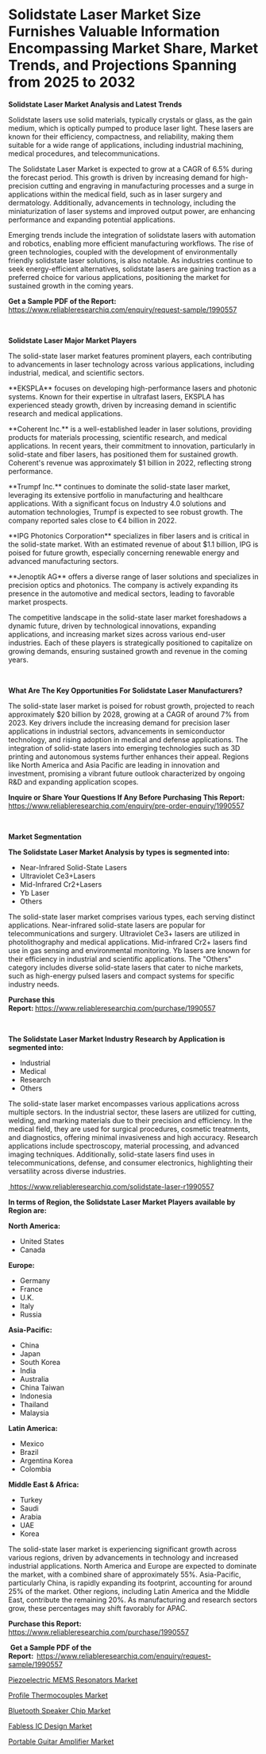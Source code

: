 <p><h1>Solidstate Laser Market Size Furnishes Valuable Information Encompassing Market Share, Market Trends, and Projections Spanning from 2025 to 2032</h1></p><p><strong>Solidstate Laser Market Analysis and Latest Trends</strong></p>
<p><p>Solidstate lasers use solid materials, typically crystals or glass, as the gain medium, which is optically pumped to produce laser light. These lasers are known for their efficiency, compactness, and reliability, making them suitable for a wide range of applications, including industrial machining, medical procedures, and telecommunications.</p><p>The Solidstate Laser Market is expected to grow at a CAGR of 6.5% during the forecast period. This growth is driven by increasing demand for high-precision cutting and engraving in manufacturing processes and a surge in applications within the medical field, such as in laser surgery and dermatology. Additionally, advancements in technology, including the miniaturization of laser systems and improved output power, are enhancing performance and expanding potential applications.</p><p>Emerging trends include the integration of solidstate lasers with automation and robotics, enabling more efficient manufacturing workflows. The rise of green technologies, coupled with the development of environmentally friendly solidstate laser solutions, is also notable. As industries continue to seek energy-efficient alternatives, solidstate lasers are gaining traction as a preferred choice for various applications, positioning the market for sustained growth in the coming years.</p></p>
<p><strong>Get a Sample PDF of the Report:&nbsp;</strong> <a href="https://www.reliableresearchiq.com/enquiry/request-sample/1990557?utm_campaign=1896&utm_medium=2&utm_source=Github&utm_content=ia&utm_term=06042025&utm_id=solidstate-laser">https://www.reliableresearchiq.com/enquiry/request-sample/1990557</a></p>
<p>&nbsp;</p>
<p><strong>Solidstate Laser Major Market Players</strong></p>
<p><p>The solid-state laser market features prominent players, each contributing to advancements in laser technology across various applications, including industrial, medical, and scientific sectors.</p><p>**EKSPLA** focuses on developing high-performance lasers and photonic systems. Known for their expertise in ultrafast lasers, EKSPLA has experienced steady growth, driven by increasing demand in scientific research and medical applications.</p><p>**Coherent Inc.** is a well-established leader in laser solutions, providing products for materials processing, scientific research, and medical applications. In recent years, their commitment to innovation, particularly in solid-state and fiber lasers, has positioned them for sustained growth. Coherent's revenue was approximately $1 billion in 2022, reflecting strong performance.</p><p>**Trumpf Inc.** continues to dominate the solid-state laser market, leveraging its extensive portfolio in manufacturing and healthcare applications. With a significant focus on Industry 4.0 solutions and automation technologies, Trumpf is expected to see robust growth. The company reported sales close to €4 billion in 2022.</p><p>**IPG Photonics Corporation** specializes in fiber lasers and is critical in the solid-state market. With an estimated revenue of about $1.1 billion, IPG is poised for future growth, especially concerning renewable energy and advanced manufacturing sectors.</p><p>**Jenoptik AG** offers a diverse range of laser solutions and specializes in precision optics and photonics. The company is actively expanding its presence in the automotive and medical sectors, leading to favorable market prospects.</p><p>The competitive landscape in the solid-state laser market foreshadows a dynamic future, driven by technological innovations, expanding applications, and increasing market sizes across various end-user industries. Each of these players is strategically positioned to capitalize on growing demands, ensuring sustained growth and revenue in the coming years.</p></p>
<p>&nbsp;</p>
<p><strong>What Are The Key Opportunities For Solidstate Laser Manufacturers?</strong></p>
<p><p>The solid-state laser market is poised for robust growth, projected to reach approximately $20 billion by 2028, growing at a CAGR of around 7% from 2023. Key drivers include the increasing demand for precision laser applications in industrial sectors, advancements in semiconductor technology, and rising adoption in medical and defense applications. The integration of solid-state lasers into emerging technologies such as 3D printing and autonomous systems further enhances their appeal. Regions like North America and Asia Pacific are leading in innovation and investment, promising a vibrant future outlook characterized by ongoing R&D and expanding application scopes.</p></p>
<p><strong>Inquire or Share Your Questions If Any Before Purchasing This Report:</strong> <a href="https://www.reliableresearchiq.com/enquiry/pre-order-enquiry/1990557?utm_campaign=1896&utm_medium=2&utm_source=Github&utm_content=ia&utm_term=06042025&utm_id=solidstate-laser">https://www.reliableresearchiq.com/enquiry/pre-order-enquiry/1990557</a></p>
<p>&nbsp;</p>
<p><strong>Market Segmentation</strong></p>
<p><strong>The Solidstate Laser Market Analysis by types is segmented into:</strong></p>
<p><ul><li>Near-Infrared Solid-State Lasers</li><li>Ultraviolet Ce3+Lasers</li><li>Mid-Infrared Cr2+Lasers</li><li>Yb Laser</li><li>Others</li></ul></p>
<p><p>The solid-state laser market comprises various types, each serving distinct applications. Near-infrared solid-state lasers are popular for telecommunications and surgery. Ultraviolet Ce3+ lasers are utilized in photolithography and medical applications. Mid-infrared Cr2+ lasers find use in gas sensing and environmental monitoring. Yb lasers are known for their efficiency in industrial and scientific applications. The "Others" category includes diverse solid-state lasers that cater to niche markets, such as high-energy pulsed lasers and compact systems for specific industry needs.</p></p>
<p><strong>Purchase this Report:&nbsp;</strong><a href="https://www.reliableresearchiq.com/purchase/1990557?utm_campaign=1896&utm_medium=2&utm_source=Github&utm_content=ia&utm_term=06042025&utm_id=solidstate-laser">https://www.reliableresearchiq.com/purchase/1990557</a></p>
<p>&nbsp;</p>
<p><strong>The Solidstate Laser Market Industry Research by Application is segmented into:</strong></p>
<p><ul><li>Industrial</li><li>Medical</li><li>Research</li><li>Others</li></ul></p>
<p><p>The solid-state laser market encompasses various applications across multiple sectors. In the industrial sector, these lasers are utilized for cutting, welding, and marking materials due to their precision and efficiency. In the medical field, they are used for surgical procedures, cosmetic treatments, and diagnostics, offering minimal invasiveness and high accuracy. Research applications include spectroscopy, material processing, and advanced imaging techniques. Additionally, solid-state lasers find uses in telecommunications, defense, and consumer electronics, highlighting their versatility across diverse industries.</p></p>
<p><a href="https://www.reliableresearchiq.com/solidstate-laser-r1990557?utm_campaign=1896&utm_medium=2&utm_source=Github&utm_content=ia&utm_term=06042025&utm_id=solidstate-laser">&nbsp;https://www.reliableresearchiq.com/solidstate-laser-r1990557</a></p>
<p><strong>In terms of Region, the Solidstate Laser Market Players available by Region are:</strong></p>
<p>
    <p> <strong> North America: </strong>
        <ul>
            <li>United States</li>
            <li>Canada</li>
        </ul>
        </p> 
    <p> <strong> Europe: </strong>
        <ul>
            <li>Germany</li>
            <li>France</li>
            <li>U.K.</li>
            <li>Italy</li>
            <li>Russia</li>
        </ul>
        </p> 
    <p> <strong> Asia-Pacific: </strong>
        <ul>
            <li>China</li>
            <li>Japan</li>
            <li>South Korea</li>
            <li>India</li>
            <li>Australia</li>
            <li>China Taiwan</li>
            <li>Indonesia</li>
            <li>Thailand</li>
            <li>Malaysia</li>
        </ul>
        </p> 
    <p> <strong> Latin America: </strong>
        <ul>
            <li>Mexico</li>
            <li>Brazil</li>
            <li>Argentina Korea</li>
            <li>Colombia</li>
        </ul>
        </p> 
    <p> <strong> Middle East & Africa: </strong>
        <ul>
            <li>Turkey</li>
            <li>Saudi</li>
            <li>Arabia</li>
            <li>UAE</li>
            <li>Korea</li>
        </ul>
    </p>
    </p>
<p><p>The solid-state laser market is experiencing significant growth across various regions, driven by advancements in technology and increased industrial applications. North America and Europe are expected to dominate the market, with a combined share of approximately 55%. Asia-Pacific, particularly China, is rapidly expanding its footprint, accounting for around 25% of the market. Other regions, including Latin America and the Middle East, contribute the remaining 20%. As manufacturing and research sectors grow, these percentages may shift favorably for APAC.</p></p>
<p><strong>Purchase this Report: </strong><a href="https://www.reliableresearchiq.com/purchase/1990557?utm_campaign=1896&utm_medium=2&utm_source=Github&utm_content=ia&utm_term=06042025&utm_id=solidstate-laser">https://www.reliableresearchiq.com/purchase/1990557</a></p>
<p>&nbsp;<strong>Get a Sample PDF of the Report:&nbsp;&nbsp;</strong><a href="https://www.reliableresearchiq.com/enquiry/request-sample/1990557?utm_campaign=1896&utm_medium=2&utm_source=Github&utm_content=ia&utm_term=06042025&utm_id=solidstate-laser">https://www.reliableresearchiq.com/enquiry/request-sample/1990557</a></p>
<p><strong></strong></p>
<p><p><a href="https://github.com/gaiusmelyna/Market-Research-Report-List-1/blob/main/piezoelectric-mems-resonators-market.md?utm_campaign=1896&utm_medium=2&utm_source=Github&utm_content=ia&utm_term=06042025&utm_id=solidstate-laser">Piezoelectric MEMS Resonators Market</a></p><p><a href="https://github.com/pupunhez/Market-Research-Report-List-1/blob/main/profile-thermocouples-market.md?utm_campaign=1896&utm_medium=2&utm_source=Github&utm_content=ia&utm_term=06042025&utm_id=solidstate-laser">Profile Thermocouples Market</a></p><p><a href="https://github.com/meenafadilkh/Market-Research-Report-List-1/blob/main/bluetooth-speaker-chip-market.md?utm_campaign=1896&utm_medium=2&utm_source=Github&utm_content=ia&utm_term=06042025&utm_id=solidstate-laser">Bluetooth Speaker Chip Market</a></p><p><a href="https://github.com/delcirodda4f/Market-Research-Report-List-1/blob/main/fabless-ic-design-market.md?utm_campaign=1896&utm_medium=2&utm_source=Github&utm_content=ia&utm_term=06042025&utm_id=solidstate-laser">Fabless IC Design Market</a></p><p><a href="https://github.com/miehldobin1w/Market-Research-Report-List-1/blob/main/portable-guitar-amplifier-market.md?utm_campaign=1896&utm_medium=2&utm_source=Github&utm_content=ia&utm_term=06042025&utm_id=solidstate-laser">Portable Guitar Amplifier Market</a></p></p>